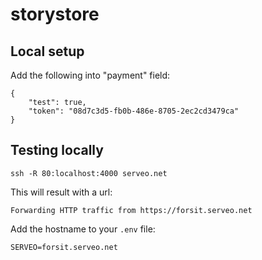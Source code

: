 # storystore

## Local setup

Add the following into "payment" field:

```
{
	"test": true,
	"token": "08d7c3d5-fb0b-486e-8705-2ec2cd3479ca"
}
```

## Testing locally

```
ssh -R 80:localhost:4000 serveo.net
```

This will result with a url:

```
Forwarding HTTP traffic from https://forsit.serveo.net
```

Add the hostname to your `.env` file:

```
SERVEO=forsit.serveo.net
```
